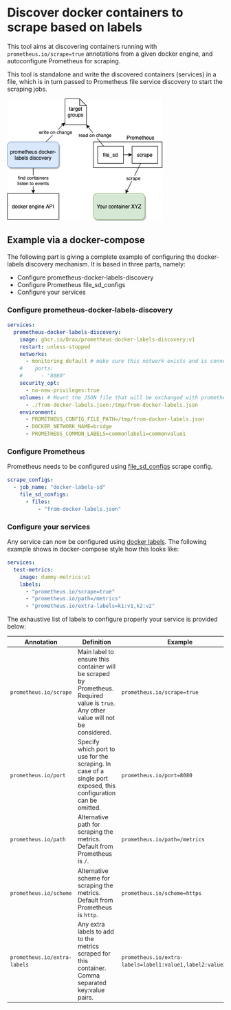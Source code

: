 # Discover docker containers to scrape based on labels

This tool aims at discovering containers running
with `prometheus.io/scrape=true` annotations
from a given docker engine, and autoconfigure Prometheus for scraping.

This tool is standalone and write the discovered containers (services) in a file,
which is in turn passed to Prometheus file service discovery to start the scraping jobs.

![Overall diagram](overall-diagram.png)

## Example via a docker-compose

The following part is giving a complete example of configuring the docker-labels discovery mechanism.
It is based in three parts, namely:

- Configure prometheus-docker-labels-discovery
- Configure Prometheus file_sd_configs
- Configure your services

### Configure prometheus-docker-labels-discovery

```yaml
services:
  prometheus-docker-labels-discovery:
    image: ghcr.io/0rax/prometheus-docker-labels-discovery:v1
    restart: unless-stopped
    networks:
      - monitoring_default # make sure this network exists and is connected to prometheus
    #    ports:
    #      - "8080"
    security_opt:
      - no-new-privileges:true
    volumes: # Mount the JSON file that will be exchanged with prometheus
      - ./from-docker-labels.json:/tmp/from-docker-labels.json
    environment:
      - PROMETHEUS_CONFIG_FILE_PATH=/tmp/from-docker-labels.json
      - DOCKER_NETWORK_NAME=bridge
      - PROMETHEUS_COMMON_LABELS=commonlabel1=commonvalue1
```

### Configure Prometheus

Prometheus needs to be configured using [file_sd_configs](https://prometheus.io/docs/prometheus/latest/configuration/configuration/#file_sd_config)
scrape config.

```yaml
scrape_configs:
  - job_name: "docker-labels-sd"
    file_sd_configs:
      - files:
          - "from-docker-labels.json"
```

### Configure your services

Any service can now be configured using [docker labels](https://docs.docker.com/config/labels-custom-metadata/).
The following example shows in docker-compose style how this looks like:

```yaml
services:
  test-metrics:
    image: dummy-metrics:v1
    labels:
      - "prometheus.io/scrape=true"
      - "prometheus.io/path=/metrics"
      - "prometheus.io/extra-labels=k1:v1,k2:v2"
```

The exhaustive list of labels to configure properly your service is provided below:

| Annotation                   | Definition                                                                                                                           | Example                                                      |
| ---------------------------- | ------------------------------------------------------------------------------------------------------------------------------------ | ------------------------------------------------------------ |
| `prometheus.io/scrape`       | Main label to ensure this container will be scraped by Prometheus. Required value is `true`. Any other value will not be considered. | `prometheus.io/scrape=true`                                  |
| `prometheus.io/port`         | Specify which port to use for the scraping. In case of a single port exposed, this configuration can be omitted.                     | `prometheus.io/port=8080`                                    |
| `prometheus.io/path`         | Alternative path for scraping the metrics. Default from Prometheus is `/`.                                                           | `prometheus.io/path=/metrics`                                |
| `prometheus.io/scheme`       | Alternative scheme for scraping the metrics. Default from Prometheus is `http`.                                                      | `prometheus.io/scheme=https`                                 |
| `prometheus.io/extra-labels` | Any extra labels to add to the metrics scraped for this container. Comma separated key:value pairs.                                  | `prometheus.io/extra-labels=label1:value1,label2:value2,...` |
